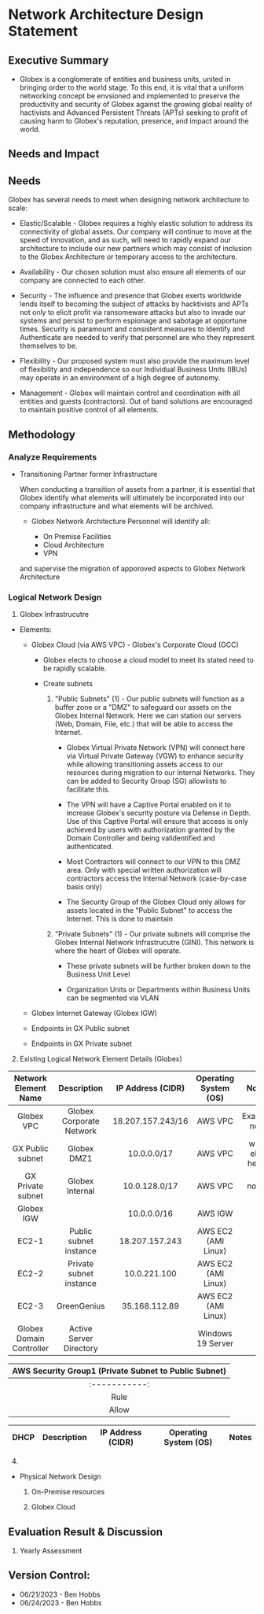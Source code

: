 # Network Architecture Design Statement

## Executive Summary

  * Globex is a conglomerate of entities and business units, united in bringing order to the world stage. To this end, it is vital that a uniform networking concept be envsioned and implemented to preserve the productivity and security of Globex against the growing global reality of hactivists and Advanced Persistent Threats (APTs) seeking to profit of causing harm to Globex's reputation, presence, and impact around the world.

## Needs and Impact

## Needs

Globex has several needs to meet when designing network architecture to scale:

* Elastic/Scalable - Globex requires a highly elastic solution to address its connectivity of global assets. Our company will continue to move at the speed of innovation, and as such, will need to rapidly expand our architecture to include our new partners which may consist of inclusion to the Globex Architecture or temporary access to the architecture. 

 * Availability - Our chosen solution must also ensure all elements of our company are connected to each other.
       
 * Security - The influence and presence that Globex exerts worldwide lends itself to becoming the subject of attacks by hacktivists and APTs not only to elicit profit via ransomeware attacks but also to invade our systems and persist to perform espionage and sabotage at opportune times. Security is paramount and consistent measures to Identify and Authenticate are needed to verify that personnel are who they represent themselves to be. 

 * Flexibility - Our proposed system must also provide the maximum level of flexibility and independence so our Individual Business Units (IBUs) may operate in an environment of a high degree of autonomy.

 * Management -  Globex will maintain control and coordination with all entities and guests (contractors). Out of band solutions are encouraged to maintain positive control of all elements.

## Methodology
  ### Analyze Requirements
     
  * Transitioning Partner former Infrastructure

     When conducting a transition of assets from a partner, it is essential that Globex identify what elements will ultimately be incorporated into our company infrastructure and what elements will be archived. 

     * Globex Network Architecture Personnel will identify all:

        * On Premise Facilities
        * Cloud Architecture
        * VPN 
        
      and supervise the migration of apporoved aspects to Globex Network Architecture

 ### Logical Network Design
    
  1. Globex Infrastrucutre
      
   * Elements:
     * Globex Cloud (via AWS VPC) - Globex's Corporate Cloud (GCC)
       * Globex elects to choose a cloud model to meet its stated need to be rapidly scalable. 
       * Create subnets

         1. "Public Subnets" (1) - Our public subnets will function as a buffer zone or a "DMZ" to safeguard our assets on the Globex Internal Network. Here we can station our servers (Web, Domain, File, etc.) that will be able to access the Internet. 
              
            * Globex Virtual Private Network (VPN) will connect here via Virtual Private Gateway (VGW) to enhance security while allowing transitioning assets access to our resources during migration to our Internal Networks. They can be added to Security Group (SG) allowlists to facilitate this.

            * The VPN will have a Captive Portal enabled on it to increase Globex's security posture via Defense in Depth. Use of this Captive Portal will ensure that access is only achieved by users with authorization granted by the Domain Controller and being validentified and authenticated. 

            * Most Contractors will connect to our VPN to this DMZ area. Only with special written authorization will contractors access the Internal Network (case-by-case basis only)  

            * The Security Group of the Globex Cloud only allows for assets located in the "Public Subnet" to access the Internet. This is done to maintain 

         2. "Private Subnets" (1) - Our private subnets will comprise the Globex Internal Network Infrastrucutre (GINI). This network is where the heart of Globex will operate.

            *  These private subnets will be further broken down to the Business Unit Level

            * Organization Units or Departments within Business Units can be segmented via VLAN

      * Globex Internet Gateway (Globex IGW)
      * Endpoints in GX Public subnet
      * Endpoints in GX Private subnet

  2. Existing Logical Network Element Details (Globex)

| Network Element Name | Description | IP Address (CIDR) | Operating System (OS) | Notes |
|:----------------:|:---------------:|:---------------:|:---------------:|:-----------------:|
Globex VPC | Globex Corporate Network | 18.207.157.243/16 | AWS VPC | Example note |
GX Public subnet | Globex DMZ1 |10.0.0.0/17 | AWS VPC | what else here? | 
GX Private subnet | Globex Internal | 10.0.128.0/17 | AWS VPC | note3 | 
Globex IGW | | 10.0.0.0/16 | AWS IGW | | 
EC2-1 | Public subnet instance | 18.207.157.243 | AWS EC2 (AMI Linux) | 
EC2-2 | Private subnet instance | 10.0.221.100 | AWS EC2 (AMI Linux) |
EC2-3 | GreenGenius | 35.168.112.89 | AWS EC2 (AMI Linux) | 
 | Globex Domain Controller | Active Server Directory | | Windows 19 Server 


| AWS Security Group1 (Private Subnet to Public Subnet) |
|:-----------------------------------------------------:|
|:-----------:|:--------------:|:---------------:|:---------------:| 
Rule | Source | Destination | Port | Notes |
Allow | | 255.255.255.255/32 | AWS VPC | Note1 |

| DHCP | Description | IP Address (CIDR) | Operating System (OS) | Notes |
|:----------------:|:----------------:|:-------------:|:---------------:|:-------------:|
  
  
  4. 
  * Physical Network Design
    
    1. On-Premise resources

    2. Globex Cloud


## Evaluation Result & Discussion

  1. Yearly Assessment

## Version Control:
* 06/21/2023 - Ben Hobbs
* 06/24/2023 - Ben Hobbs